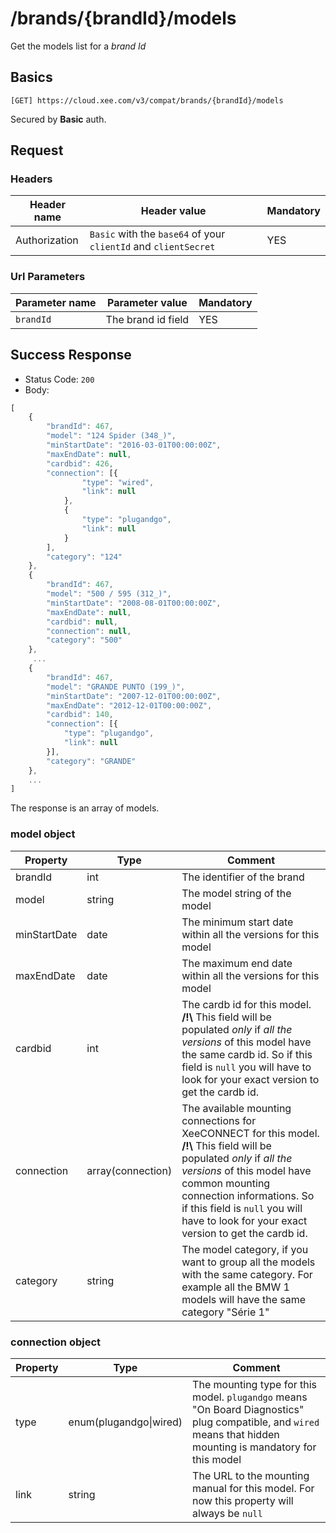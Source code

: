 # /brands/{brandId}/models

Get the models list for a *brand Id*

## Basics

`[GET] https://cloud.xee.com/v3/compat/brands/{brandId}/models`

Secured by **Basic** auth.

## Request

### Headers

|Header name|Header value|Mandatory|
|---|---|---|
|Authorization|`Basic` with the `base64` of your `clientId` and  `clientSecret `|YES|

### Url Parameters

|Parameter name|Parameter value|Mandatory|
|---|---|---|
|`brandId`|The brand id field|YES|

## Success Response

- Status Code: `200`
- Body:

```javascript
[
    {
        "brandId": 467,
        "model": "124 Spider (348_)",
        "minStartDate": "2016-03-01T00:00:00Z",
        "maxEndDate": null,
        "cardbid": 426,
        "connection": [{
                "type": "wired",
                "link": null
            },
            {
                "type": "plugandgo",
                "link": null
            }
        ],
        "category": "124"
    },
    {
        "brandId": 467,
        "model": "500 / 595 (312_)",
        "minStartDate": "2008-08-01T00:00:00Z",
        "maxEndDate": null,
        "cardbid": null,
        "connection": null,
        "category": "500"
    },
     ...
    {
        "brandId": 467,
        "model": "GRANDE PUNTO (199_)",
        "minStartDate": "2007-12-01T00:00:00Z",
        "maxEndDate": "2012-12-01T00:00:00Z",
        "cardbid": 140,
        "connection": [{
            "type": "plugandgo",
            "link": null
        }],
        "category": "GRANDE"
    },
    ...
]
```

The response is an array of models.

### model object

|Property|Type|Comment|
|---|---|---|
|brandId|int|The identifier of the brand|
|model|string|The model string of the model|
|minStartDate|date|The minimum start date within all the versions for this model|
|maxEndDate|date|The maximum end date within all the versions for this model|
|cardbid|int|The cardb id for this model. **/!\\** This field will be populated *only* if *all the versions* of this model have the same cardb id. So if this field is `null` you will have to look for your exact version to get the cardb id.|
|connection|array(connection)|The available mounting connections for XeeCONNECT for this model. **/!\\** This field will be populated *only* if *all the versions* of this model have common mounting connection informations. So if this field is `null` you will have to look for your exact version to get the cardb id.|
|category|string|The model category, if you want to group all the models with the same category. For example all the BMW 1 models will have the same category "Série 1"|

### connection object

|Property|Type|Comment|
|---|---|---|
|type|enum(plugandgo\|wired)|The mounting type for this model. `plugandgo` means "On Board Diagnostics" plug compatible, and `wired` means that hidden mounting is mandatory for this model|
|link|string|The URL to the mounting manual for this model. For now this property will always be `null`|


